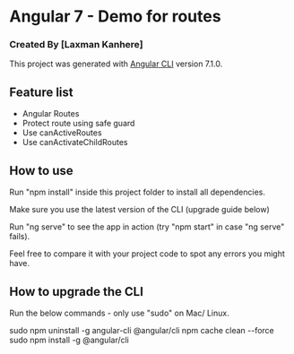 # Angular 7 - Demo for routes
### Created By [Laxman Kanhere]

This project was generated with [Angular CLI](https://github.com/angular/angular-cli) version 7.1.0.

## Feature list
 * Angular Routes
 * Protect route using safe guard
 * Use canActiveRoutes
 * Use canActivateChildRoutes

How to use
----------

Run "npm install" inside this project folder to install all dependencies.

Make sure you use the latest version of the CLI (upgrade guide below)

Run "ng serve" to see the app in action (try "npm start" in case "ng serve" fails).

Feel free to compare it with your project code to spot any errors you might have.


How to upgrade the CLI
-----------------------

Run the below commands - only use "sudo" on Mac/ Linux.

sudo npm uninstall -g angular-cli @angular/cli
npm cache clean --force
sudo npm install -g @angular/cli
